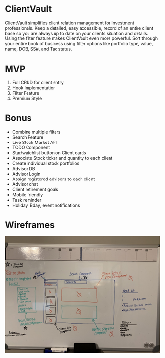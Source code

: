 # ClientVault
ClientVault simplifies client relation management for Investment professionals. Keep a detailed, easy accessible, record of an entire client base so you are always up to date on your clients situation and details.   Using the filter feature makes ClientVault even more powerful. Sort through your entire book of business using filter options like portfolio type, value, name, DOB, SS#, and Tax status.

# MVP
1. Full CRUD for client entry
2. Hook Implementation
3. Filter Feature
4. Premium Style

# Bonus 
* Combine multiple filters
* Search Feature
* Live Stock Market API
* TODO Component
* Star/watchlist button on Client cards
* Associate Stock ticker and quantity to each client
* Create individual stock portfolios
* Advisor DB
* Advisor Login
* Assign registered advisors to each client 
* Advisor chat
* Client retirement goals
* Mobile friendly
* Task reminder 
* Holiday, Bday, event notifications

# Wireframes 
![alt text](https://raw.githubusercontent.com/qdh6159/ClientVault/master/images/UNADJUSTEDNONRAW_thumb_22a7.jpg)

